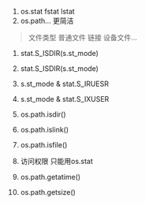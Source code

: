 1.  os.stat  fstat lstat
2.  os.path...      更简洁

> 文件类型 普通文件 链接  设备文件...

1. stat.S_ISDIR(s.st_mode)
2. stat.S_ISDIR(s.st_mode)
3. s.st_mode & stat.S_IRUESR
4. s.st_mode & stat.S_IXUSER


1. os.path.isdir()
2. os.path.islink()
3. os.path.isfile()
4. 访问权限 只能用os.stat
5. os.path.getatime()
6. os.path.getsize()